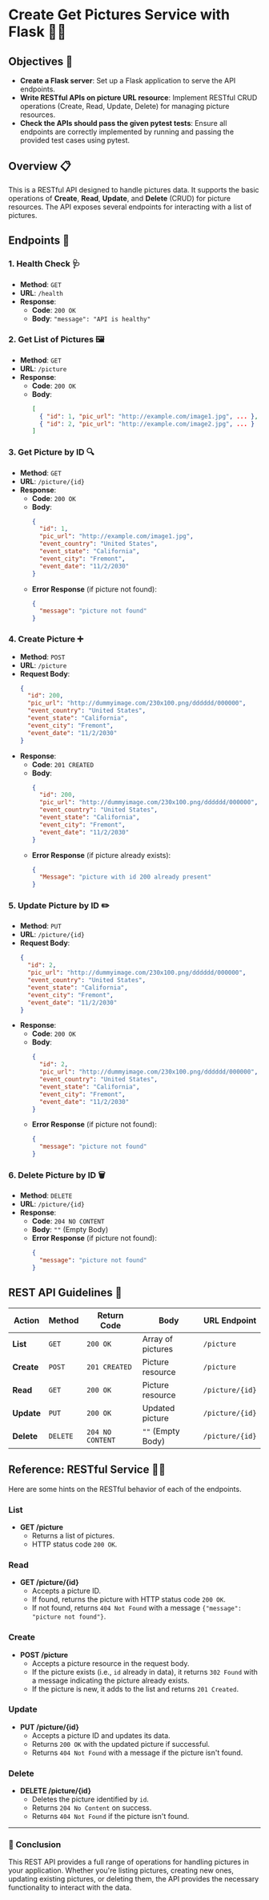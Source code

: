 # Create Get Pictures Service with Flask 🐚📸

## Objectives 🎯

- **Create a Flask server**: Set up a Flask application to serve the API endpoints.
- **Write RESTful APIs on picture URL resource**: Implement RESTful CRUD operations (Create, Read, Update, Delete) for managing picture resources.
- **Check the APIs should pass the given pytest tests**: Ensure all endpoints are correctly implemented by running and passing the provided test cases using pytest.

## Overview 📋
This is a RESTful API designed to handle pictures data. It supports the basic operations of **Create**, **Read**, **Update**, and **Delete** (CRUD) for picture resources. The API exposes several endpoints for interacting with a list of pictures.

## Endpoints 🚀

### 1. **Health Check** 🩺
- **Method**: `GET`
- **URL**: `/health`
- **Response**:
  - **Code**: `200 OK`
  - **Body**: `"message": "API is healthy"`

### 2. **Get List of Pictures** 🖼️
- **Method**: `GET`
- **URL**: `/picture`
- **Response**:
  - **Code**: `200 OK`
  - **Body**: 
    ```json
    [
      { "id": 1, "pic_url": "http://example.com/image1.jpg", ... },
      { "id": 2, "pic_url": "http://example.com/image2.jpg", ... }
    ]
    ```

### 3. **Get Picture by ID** 🔍
- **Method**: `GET`
- **URL**: `/picture/{id}`
- **Response**:
  - **Code**: `200 OK`
  - **Body**:
    ```json
    {
      "id": 1,
      "pic_url": "http://example.com/image1.jpg",
      "event_country": "United States",
      "event_state": "California",
      "event_city": "Fremont",
      "event_date": "11/2/2030"
    }
    ```
  - **Error Response** (if picture not found):
    ```json
    {
      "message": "picture not found"
    }
    ```

### 4. **Create Picture** ➕
- **Method**: `POST`
- **URL**: `/picture`
- **Request Body**:
  ```json
  {
    "id": 200,
    "pic_url": "http://dummyimage.com/230x100.png/dddddd/000000",
    "event_country": "United States",
    "event_state": "California",
    "event_city": "Fremont",
    "event_date": "11/2/2030"
  }
  ```
- **Response**:
  - **Code**: `201 CREATED`
  - **Body**:
    ```json
    {
      "id": 200,
      "pic_url": "http://dummyimage.com/230x100.png/dddddd/000000",
      "event_country": "United States",
      "event_state": "California",
      "event_city": "Fremont",
      "event_date": "11/2/2030"
    }
    ```
  - **Error Response** (if picture already exists):
    ```json
    {
      "Message": "picture with id 200 already present"
    }
    ```

### 5. **Update Picture by ID** ✏️
- **Method**: `PUT`
- **URL**: `/picture/{id}`
- **Request Body**:
  ```json
  {
    "id": 2,
    "pic_url": "http://dummyimage.com/230x100.png/dddddd/000000",
    "event_country": "United States",
    "event_state": "California",
    "event_city": "Fremont",
    "event_date": "11/2/2030"
  }
  ```
- **Response**:
  - **Code**: `200 OK`
  - **Body**:
    ```json
    {
      "id": 2,
      "pic_url": "http://dummyimage.com/230x100.png/dddddd/000000",
      "event_country": "United States",
      "event_state": "California",
      "event_city": "Fremont",
      "event_date": "11/2/2030"
    }
    ```
  - **Error Response** (if picture not found):
    ```json
    {
      "message": "picture not found"
    }
    ```

### 6. **Delete Picture by ID** 🗑️
- **Method**: `DELETE`
- **URL**: `/picture/{id}`
- **Response**:
  - **Code**: `204 NO CONTENT`
  - **Body**: `""` (Empty Body)
  - **Error Response** (if picture not found):
    ```json
    {
      "message": "picture not found"
    }
    ```

## REST API Guidelines 📜

| Action  | Method  | Return Code | Body | URL Endpoint  |
|---------|---------|-------------|------|---------------|
| **List**    | `GET`    | `200 OK`   | Array of pictures  | `/picture` |
| **Create**  | `POST`   | `201 CREATED` | Picture resource  | `/picture` |
| **Read**    | `GET`    | `200 OK`   | Picture resource  | `/picture/{id}` |
| **Update**  | `PUT`    | `200 OK`   | Updated picture   | `/picture/{id}` |
| **Delete**  | `DELETE` | `204 NO CONTENT` | `""` (Empty Body) | `/picture/{id}` |

## Reference: RESTful Service 🧑‍💻

Here are some hints on the RESTful behavior of each of the endpoints.

### List
- **GET /picture**
  - Returns a list of pictures.
  - HTTP status code `200 OK`.

### Read
- **GET /picture/{id}**
  - Accepts a picture ID.
  - If found, returns the picture with HTTP status code `200 OK`.
  - If not found, returns `404 Not Found` with a message `{"message": "picture not found"}`.

### Create
- **POST /picture**
  - Accepts a picture resource in the request body.
  - If the picture exists (i.e., `id` already in data), it returns `302 Found` with a message indicating the picture already exists.
  - If the picture is new, it adds to the list and returns `201 Created`.

### Update
- **PUT /picture/{id}**
  - Accepts a picture ID and updates its data.
  - Returns `200 OK` with the updated picture if successful.
  - Returns `404 Not Found` with a message if the picture isn't found.

### Delete
- **DELETE /picture/{id}**
  - Deletes the picture identified by `id`.
  - Returns `204 No Content` on success.
  - Returns `404 Not Found` if the picture isn't found.

---

### 🎉 Conclusion
This REST API provides a full range of operations for handling pictures in your application. Whether you're listing pictures, creating new ones, updating existing pictures, or deleting them, the API provides the necessary functionality to interact with the data.

